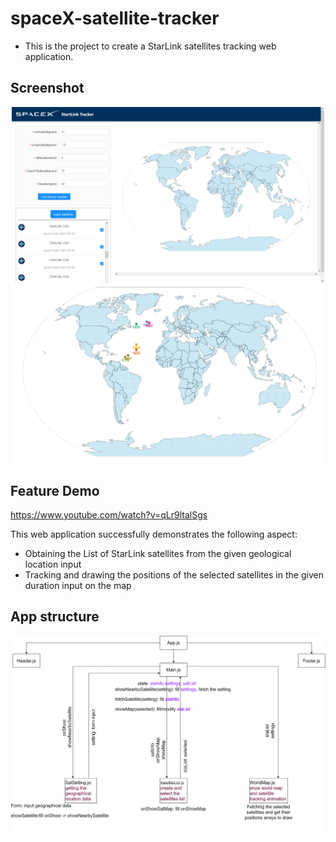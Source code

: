 # spaceX-satellite-tracker
- This is the project to create a StarLink satellites tracking web application.

## Screenshot
<p align="center">
<img src="https://github.com/blaticslm/spaceX-satellite-tracker/blob/main/screenshot/SpaceX_tracker.png"  width="500">
<img src="https://github.com/blaticslm/spaceX-satellite-tracker/blob/main/screenshot/SpaceX_tracker2.png"  width="500">
</p>

## Feature Demo
https://www.youtube.com/watch?v=qLr9ltalSgs

This web application successfully demonstrates the following aspect:
- Obtaining the List of StarLink satellites from the given geological location input
- Tracking and drawing the positions of the selected satellites in the given duration input on the map

## App structure
<p align="center">
<img src="https://github.com/blaticslm/spaceX-satellite-tracker/blob/main/screenshot/spaceX%20structure.png">
</p>


